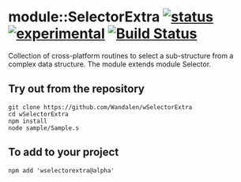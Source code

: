 
# module::SelectorExtra [![status](https://github.com/Wandalen/wSelectorExtra/workflows/publish/badge.svg)](https://github.com/Wandalen/wSelectorExtra/actions?query=workflow%3Apublish) [![experimental](https://img.shields.io/badge/stability-experimental-orange.svg)](https://github.com/emersion/stability-badges#experimental) [![Build Status](https://ci.appveyor.com/api/projects/status/github/Wandalen/wselectorextra)](https://ci.appveyor.com/project/Wandalen/wselectorextra)

Collection of cross-platform routines to select a sub-structure from a complex data structure. The module extends module Selector.

## Try out from the repository
```
git clone https://github.com/Wandalen/wSelectorExtra
cd wSelectorExtra
npm install
node sample/Sample.s
```

## To add to your project
```
npm add 'wselectorextra@alpha'
```
























